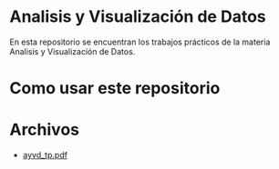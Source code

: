 # Analisis y Visualización de Datos

En esta repositorio se encuentran los trabajos prácticos de la materia Analisis y Visualización de Datos.

# Como usar este repositorio

# Archivos
- [ayvd_tp.pdf](https://github.com/benja-lizarrraga/diplodatosFAMAF2022/blob/main/ayvd/ayvd_tp.pdf)
